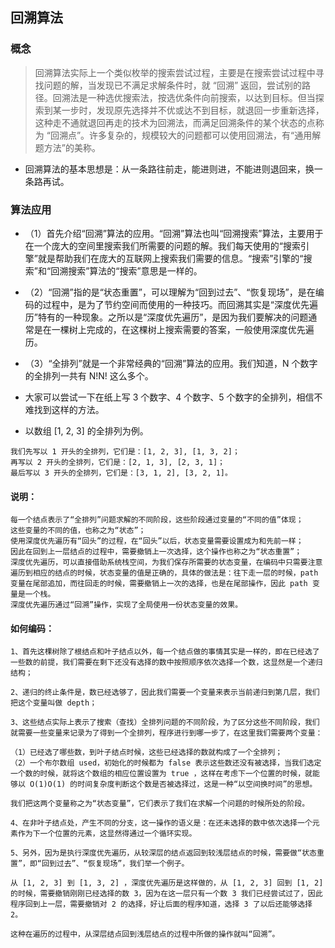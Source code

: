 ## 回溯算法

### 概念
> 回溯算法实际上一个类似枚举的搜索尝试过程，主要是在搜索尝试过程中寻找问题的解，当发现已不满足求解条件时，就 “回溯” 返回，尝试别的路径。回溯法是一种选优搜索法，按选优条件向前搜索，以达到目标。但当探索到某一步时，发现原先选择并不优或达不到目标，就退回一步重新选择，这种走不通就退回再走的技术为回溯法，而满足回溯条件的某个状态的点称为 “回溯点”。许多复杂的，规模较大的问题都可以使用回溯法，有“通用解题方法”的美称。

* 回溯算法的基本思想是：从一条路往前走，能进则进，不能进则退回来，换一条路再试。

### 算法应用 

* （1）首先介绍“回溯”算法的应用。“回溯”算法也叫“回溯搜索”算法，主要用于在一个庞大的空间里搜索我们所需要的问题的解。我们每天使用的“搜索引擎”就是帮助我们在庞大的互联网上搜索我们需要的信息。“搜索”引擎的“搜索”和“回溯搜索”算法的“搜索”意思是一样的。
* （2）“回溯”指的是“状态重置”，可以理解为“回到过去”、“恢复现场”，是在编码的过程中，是为了节约空间而使用的一种技巧。而回溯其实是“深度优先遍历”特有的一种现象。之所以是“深度优先遍历”，是因为我们要解决的问题通常是在一棵树上完成的，在这棵树上搜索需要的答案，一般使用深度优先遍历。
* （3）“全排列”就是一个非常经典的“回溯”算法的应用。我们知道，N 个数字的全排列一共有 N!N! 这么多个。
* 大家可以尝试一下在纸上写 3 个数字、4 个数字、5 个数字的全排列，相信不难找到这样的方法。

* 以数组 [1, 2, 3] 的全排列为例。

```
我们先写以 1 开头的全排列，它们是：[1, 2, 3], [1, 3, 2]；
再写以 2 开头的全排列，它们是：[2, 1, 3], [2, 3, 1]；
最后写以 3 开头的全排列，它们是：[3, 1, 2], [3, 2, 1]。
```
#### 说明：
```
每一个结点表示了“全排列”问题求解的不同阶段，这些阶段通过变量的“不同的值”体现；
这些变量的不同的值，也称之为“状态”；
使用深度优先遍历有“回头”的过程，在“回头”以后，状态变量需要设置成为和先前一样；
因此在回到上一层结点的过程中，需要撤销上一次选择，这个操作也称之为“状态重置”；
深度优先遍历，可以直接借助系统栈空间，为我们保存所需要的状态变量，在编码中只需要注意遍历到相应的结点的时候，状态变量的值是正确的，具体的做法是：往下走一层的时候，path 变量在尾部追加，而往回走的时候，需要撤销上一次的选择，也是在尾部操作，因此 path 变量是一个栈。
深度优先遍历通过“回溯”操作，实现了全局使用一份状态变量的效果。
```
#### 如何编码：

```
1、首先这棵树除了根结点和叶子结点以外，每一个结点做的事情其实是一样的，即在已经选了一些数的前提，我们需要在剩下还没有选择的数中按照顺序依次选择一个数，这显然是一个递归结构；

2、递归的终止条件是，数已经选够了，因此我们需要一个变量来表示当前递归到第几层，我们把这个变量叫做 depth；

3、这些结点实际上表示了搜索（查找）全排列问题的不同阶段，为了区分这些不同阶段，我们就需要一些变量来记录为了得到一个全排列，程序进行到哪一步了，在这里我们需要两个变量：

（1）已经选了哪些数，到叶子结点时候，这些已经选择的数就构成了一个全排列；
（2）一个布尔数组 used，初始化的时候都为 false 表示这些数还没有被选择，当我们选定一个数的时候，就将这个数组的相应位置设置为 true ，这样在考虑下一个位置的时候，就能够以 O(1)O(1) 的时间复杂度判断这个数是否被选择过，这是一种“以空间换时间”的思想。

我们把这两个变量称之为“状态变量”，它们表示了我们在求解一个问题的时候所处的阶段。

4、在非叶子结点处，产生不同的分支，这一操作的语义是：在还未选择的数中依次选择一个元素作为下一个位置的元素，这显然得通过一个循环实现。

5、另外，因为是执行深度优先遍历，从较深层的结点返回到较浅层结点的时候，需要做“状态重置”，即“回到过去”、“恢复现场”，我们举一个例子。

从 [1, 2, 3] 到 [1, 3, 2] ，深度优先遍历是这样做的，从 [1, 2, 3] 回到 [1, 2] 的时候，需要撤销刚刚已经选择的数 3，因为在这一层只有一个数 3 我们已经尝试过了，因此程序回到上一层，需要撤销对 2 的选择，好让后面的程序知道，选择 3 了以后还能够选择 2。

这种在遍历的过程中，从深层结点回到浅层结点的过程中所做的操作就叫“回溯”。
```

